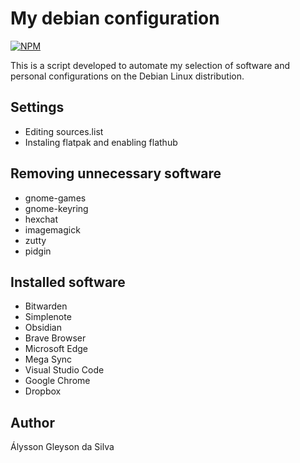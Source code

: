 # My debian configuration

[![NPM](https://img.shields.io/npm/l/react)](https://github.com/alyssongleyson/my-debian-configuration/blob/main/LICENSE)

This is a script developed to automate my selection of software and personal configurations on the Debian Linux distribution.

## Settings
- Editing sources.list
- Instaling flatpak and enabling flathub

## Removing unnecessary software
- gnome-games 
- gnome-keyring 
- hexchat 
- imagemagick 
- zutty 
- pidgin

## Installed software
- Bitwarden
- Simplenote
- Obsidian
- Brave Browser
- Microsoft Edge
- Mega Sync
- Visual Studio Code
- Google Chrome
- Dropbox


## Author
Álysson Gleyson da Silva
